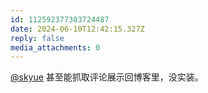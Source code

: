 ```yaml
---
id: 112592377303724487
date: 2024-06-10T12:42:15.327Z
reply: false
media_attachments: 0
---
```


[@skyue](https://m.cmx.im/@skyue) 甚至能抓取评论展示回博客里，没实装。

